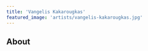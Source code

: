 ```yaml
---
title: 'Vangelis Kakarougkas'
featured_image: 'artists/vangelis-kakarougkas.jpg'
---
```


## About


